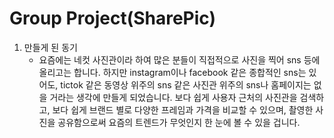 # Group Project(SharePic)

1. 만들게 된 동기
   - 요즘에는 네컷 사진관이라 하여 많은 분들이 직접적으로 사진을 찍어 sns 등에 올리고는 합니다.
하지만 instagram이나 facebook 같은 종합적인 sns는 있어도, tictok 같은 동영상 위주의 sns 같은
사진관 위주의 sns나 홈페이지는 없을 거라는 생각에 만들게 되었습니다.
보다 쉽게 사용자 근처의 사진관을 검색하고, 보다 쉽게 브랜드 별로 다양한 프레임과 가격을 비교할 수 있으며,
촬영한 사진을 공유함으로써 요즘의 트렌드가 무엇인지 한 눈에 볼 수 있을 겁니다.
